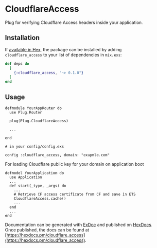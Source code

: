 # CloudflareAccess

Plug for verifying Cloudflare Access headers inside your application.


## Installation

If [available in Hex](https://hex.pm/docs/publish), the package can be installed
by adding `cloudflare_access` to your list of dependencies in `mix.exs`:

```elixir
def deps do
  [
    {:cloudflare_access, "~> 0.1.0"}
  ]
end
```

## Usage

```
defmodule YourAppRouter do
  use Plug.Router

  plug(Plug.CloudflareAccess)

  ...

end

```

```
# in your config/config.exs

config :cloudflare_access, domain: "exapmle.com"
```


For loading Cloudflare public key for your domain on application boot

```
defmodel YourApplication do
  use Application
  ...
  def start(_type, _args) do
    ...
    # Retrieve CF access certificate from CF and save in ETS
    CloudflareAccess.cache()
    ...
  end
  ...
end
```

Documentation can be generated with [ExDoc](https://github.com/elixir-lang/ex_doc)
and published on [HexDocs](https://hexdocs.pm). Once published, the docs can
be found at [https://hexdocs.pm/cloudflare_access](https://hexdocs.pm/cloudflare_access).

